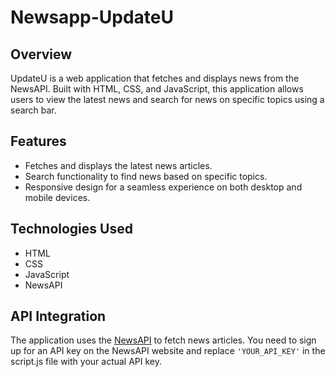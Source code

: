 # Newsapp-UpdateU
## Overview
UpdateU is a web application that fetches and displays news from the NewsAPI. Built with HTML, CSS, and JavaScript, this application allows users to view the latest news and search for news on specific topics using a search bar.
## Features
- Fetches and displays the latest news articles.
- Search functionality to find news based on specific topics.
- Responsive design for a seamless experience on both desktop and mobile devices.
## Technologies Used
- HTML
- CSS
- JavaScript
- NewsAPI
## API Integration
The application uses the [NewsAPI](https://newsapi.org/) to fetch news articles. You need to sign up for an API key on the NewsAPI website and replace `'YOUR_API_KEY'` in the script.js file with your actual API key.
